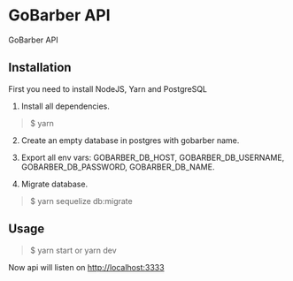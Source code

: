 # GoBarber API

GoBarber API

## Installation

First you need to install NodeJS, Yarn and PostgreSQL

1. Install all dependencies.

> $ yarn

2. Create an empty database in postgres with gobarber name.

3. Export all env vars: GOBARBER_DB_HOST, GOBARBER_DB_USERNAME, GOBARBER_DB_PASSWORD, GOBARBER_DB_NAME.

4. Migrate database.

> $ yarn sequelize db:migrate

## Usage

> $ yarn start or yarn dev

Now api will listen on [http://localhost:3333](http://localhost:3333)
